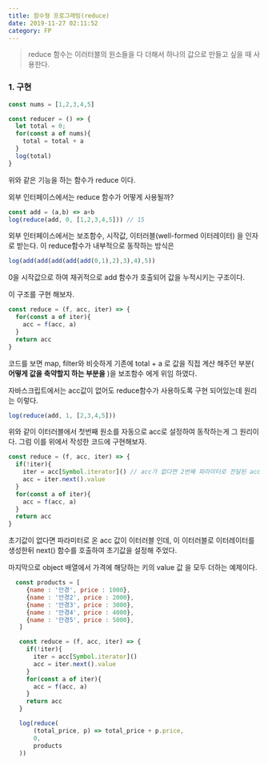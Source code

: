 ```yaml
---
title: 함수형 프로그래밍(reduce)
date: 2019-11-27 02:11:52
category: FP
---
```


> reduce 함수는 이러터블의 원소들을 다 더해서 하나의 값으로 만들고 싶을 때 사용한다.



### 1. 구현

```javascript
const nums = [1,2,3,4,5]

const reducer = () => {
  let total = 0;
  for(const a of nums){
    total = total + a
  }
  log(total)
}
```

위와 같은 기능을 하는 함수가 reduce 이다.

외부 인터페이스에서는 reduce 함수가 어떻게 사용될까?

```javascript
const add = (a,b) => a+b
log(reduce(add, 0, [1,2,3,4,5])) // 15
```

외부 인터페이스에서는 보조함수, 시작값, 이터러블(well-formed 이터레이터) 을 인자로 받는다. 이 reduce함수가 내부적으로 동작하는 방식은

```javascript
log(add(add(add(add(add(0,1),2),3),4),5))
```

0을 시작값으로 하여 재귀적으로 add 함수가 호출되어 값을 누적시키는 구조이다. 

이 구조를 구현 해보자.

```javascript
const reduce = (f, acc, iter) => {
  for(const a of iter){
    acc = f(acc, a)
  }
  return acc
}
```

코드를 보면 map, filter와 비슷하게 기존에 total + a 로 값을 직접 계산 해주던 부분( **어떻게 값을 축약할지 하는 부분을** )을 보조함수 에게 위임 하였다.

자바스크립트에서는 acc값이 없어도 reduce함수가 사용하도록 구현 되어있는데 원리는 이렇다.

```javascript
log(reduce(add, 1, [2,3,4,5]))
```

위와 같이 이터러블에서 첫번째 원소를 자동으로 acc로 설정하여 동작하는게 그 원리이다. 그럼 이를 위에서 작성한 코드에 구현해보자.

```javascript
const reduce = (f, acc, iter) => {
  if(!iter){ 
    iter = acc[Symbol.iterator]() // acc가 없다면 2번째 파라미터로 전달된 acc가 이터러블
    acc = iter.next().value
  }
  for(const a of iter){
    acc = f(acc, a)
  }
  return acc
}
```

초기값이 없다면 파라미터로 온 acc 값이 이터러블 인데, 이 이터러블로 이터레이터를 생성한뒤 next() 함수를 호출하여 초기값을 설정해 주었다. 

마지막으로 object 배열에서 가격에 해당하는 키의 value 값 을 모두 더하는 예제이다.

```javascript
  const products = [
     {name : '안경', price : 1000},
     {name : '안경2', price : 2000},
     {name : '안경3', price : 3000},
     {name : '안경4', price : 4000},
     {name : '안경5', price : 5000},
   ]

   const reduce = (f, acc, iter) => {
     if(!iter){
       iter = acc[Symbol.iterator]()
       acc = iter.next().value
     }
     for(const a of iter){
       acc = f(acc, a)
     }
     return acc
   }

   log(reduce(
       (total_price, p) => total_price + p.price,
       0,
       products
   ))
```
